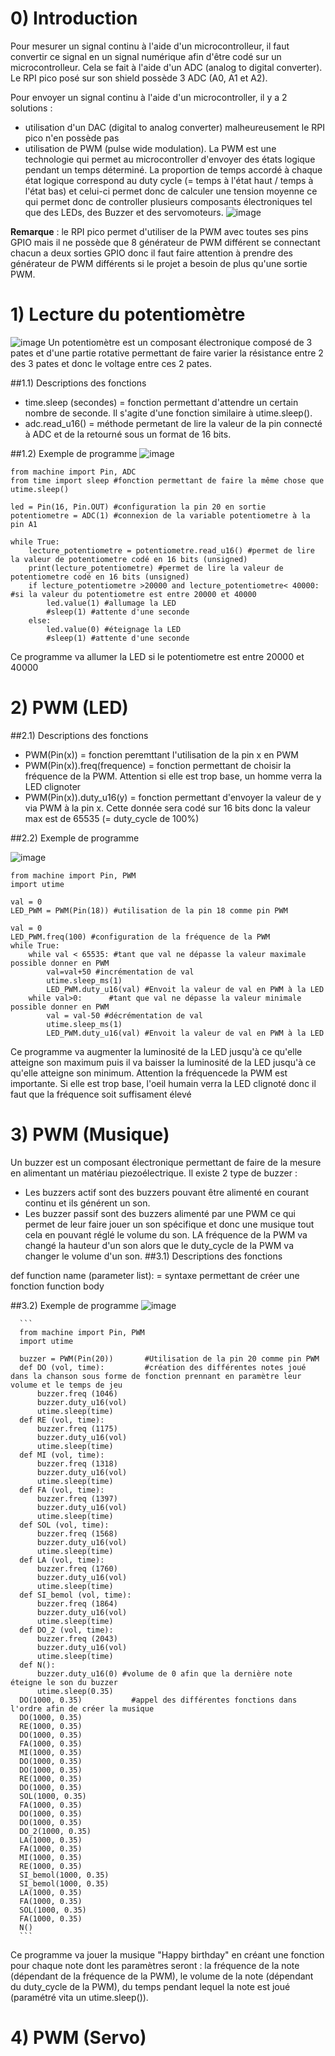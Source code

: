 # 0) Introduction
Pour mesurer un signal continu à l'aide d'un microcontrolleur, il faut convertir ce signal en un signal numérique afin d'être codé sur un microcontrolleur. Cela se fait à l'aide d'un ADC (analog to digital converter). Le RPI pico posé sur son shield possède 3 ADC (A0, A1 et A2).

Pour envoyer un signal continu à l'aide d'un microcontroller, il y a 2 solutions :

   - utilisation d'un DAC (digital to analog converter) malheureusement le RPI pico n'en possède pas
   - utilisation de PWM (pulse wide modulation). La PWM est une technologie qui permet au microcontroller d'envoyer des états logique pendant un temps déterminé. La proportion de temps accordé à chaque état logique correspond au duty cycle (= temps à l'état haut / temps à l'état bas) et celui-ci permet donc de calculer une tension moyenne ce qui permet donc de controller plusieurs composants électroniques tel que des LEDs, des Buzzer et des servomoteurs.
![image](https://user-images.githubusercontent.com/124899641/222868211-d61d8278-fc70-4cc0-9c4e-6db3e5acb518.png)

**Remarque** : le RPI pico permet d'utiliser de la PWM avec toutes ses pins GPIO mais il ne possède que 8 générateur de PWM différent se connectant chacun a deux sorties GPIO donc il faut faire attention à prendre des générateur de PWM différents si le projet a besoin de plus qu'une sortie PWM.
# 1) Lecture du potentiomètre
![image](https://user-images.githubusercontent.com/124899641/222856410-1c7761af-a26f-4241-abb2-067206f23fc0.png)
Un potentiomètre est un composant électronique composé de 3 pates et d'une partie rotative permettant de faire varier la résistance entre 2 des 3 pates et donc le voltage entre ces 2 pates. 

##1.1) Descriptions des fonctions
- time.sleep (secondes) = fonction permettant d'attendre un certain nombre de seconde. Il s'agite d'une fonction similaire à utime.sleep(). 
- adc.read_u16() = méthode permetant de lire la valeur de la pin connecté à ADC et de la retourné sous un format de 16 bits.

##1.2) Exemple de programme
![image](https://user-images.githubusercontent.com/124899641/222863779-4a0d5503-7486-4066-93d0-d8b3c17b95fe.png)

```
from machine import Pin, ADC
from time import sleep #fonction permettant de faire la même chose que utime.sleep()

led = Pin(16, Pin.OUT) #configuration la pin 20 en sortie
potentiometre = ADC(1) #connexion de la variable potentiometre à la pin A1

while True:
    lecture_potentiometre = potentiometre.read_u16() #permet de lire la valeur de potentiometre codé en 16 bits (unsigned)
    print(lecture_potentiometre) #permet de lire la valeur de potentiometre codé en 16 bits (unsigned)
    if lecture_potentiometre >20000 and lecture_potentiometre< 40000: #si la valeur du potentiometre est entre 20000 et 40000
        led.value(1) #allumage la LED
        #sleep(1) #attente d'une seconde
    else:
        led.value(0) #éteignage la LED
        #sleep(1) #attente d'une seconde
```
   Ce programme va allumer la LED si le potentiometre est entre 20000 et 40000

# 2) PWM (LED)

   ##2.1) Descriptions des fonctions
   - PWM(Pin(x)) = fonction peremttant l'utilisation de la pin x en PWM
   - PWM(Pin(x)).freq(frequence) = fonction permettant de choisir la fréquence de la PWM. Attention si elle est trop base, un homme verra la LED clignoter
   - PWM(Pin(x)).duty_u16(y) = fonction permettant d'envoyer la valeur de y via PWM à la pin x. Cette donnée sera codé sur 16 bits donc la valeur max est de 65535 (= duty_cycle de 100%)
   
   ##2.2) Exemple de programme
   
   ![image](https://user-images.githubusercontent.com/124899641/222870518-0631ca80-cc50-4880-8ec2-3194dd95edce.png)

   ```
   from machine import Pin, PWM
   import utime

   val = 0
   LED_PWM = PWM(Pin(18)) #utilisation de la pin 18 comme pin PWM

   val = 0
   LED_PWM.freq(100) #configuration de la fréquence de la PWM
   while True:
       while val < 65535: #tant que val ne dépasse la valeur maximale possible donner en PWM
           val=val+50 #incrémentation de val
           utime.sleep_ms(1)
           LED_PWM.duty_u16(val) #Envoit la valeur de val en PWM à la LED
       while val>0:      #tant que val ne dépasse la valeur minimale possible donner en PWM
           val = val-50 #décrémentation de val
           utime.sleep_ms(1)
           LED_PWM.duty_u16(val) #Envoit la valeur de val en PWM à la LED
  ```
  Ce programme va augmenter la luminosité de la LED jusqu'à ce qu'elle atteigne son maximum puis il va baisser la luminosité de la LED jusqu'à ce qu'elle atteigne son minimum. Attention la fréquencede la PWM est importante. Si elle est trop base, l'oeil humain verra la LED clignoté donc il faut que la fréquence soit suffisament élevé
# 3) PWM (Musique)
Un buzzer est un composant électronique permettant de faire de la mesure en alimentant un matériau piezoélectrique.
Il existe 2 type de buzzer :
   - Les buzzers actif sont des buzzers pouvant être alimenté en courant continu et ils générent un son. 
   - Les buzzer passif sont des buzzers alimenté par une PWM ce qui permet de leur faire jouer un son spécifique et donc une musique tout cela en pouvant réglé le volume du son. LA fréquence de la PWM va changé la hauteur d'un son alors que le duty_cycle de la PWM va changer le volume d'un son.
   ##3.1) Descriptions des fonctions
   
   def function name (parameter list):  = syntaxe permettant de créer une fonction
        function body
        
   ##3.2) Exemple de programme
      ![image](https://user-images.githubusercontent.com/124899641/222872829-ff93f28e-7a1d-4107-a093-46e94ca14e47.png)

      ```
      from machine import Pin, PWM
      import utime

      buzzer = PWM(Pin(20))       #Utilisation de la pin 20 comme pin PWM
      def DO (vol, time):         #création des différentes notes joué dans la chanson sous forme de fonction prennant en paramètre leur volume et le temps de jeu
          buzzer.freq (1046)
          buzzer.duty_u16(vol)
          utime.sleep(time)
      def RE (vol, time):
          buzzer.freq (1175)
          buzzer.duty_u16(vol)
          utime.sleep(time)
      def MI (vol, time):
          buzzer.freq (1318)
          buzzer.duty_u16(vol)
          utime.sleep(time)
      def FA (vol, time):
          buzzer.freq (1397)
          buzzer.duty_u16(vol)
          utime.sleep(time)
      def SOL (vol, time):
          buzzer.freq (1568)
          buzzer.duty_u16(vol)
          utime.sleep(time)
      def LA (vol, time):
          buzzer.freq (1760)
          buzzer.duty_u16(vol)
          utime.sleep(time)
      def SI_bemol (vol, time):
          buzzer.freq (1864)
          buzzer.duty_u16(vol)
          utime.sleep(time)
      def DO_2 (vol, time):
          buzzer.freq (2043)
          buzzer.duty_u16(vol)
          utime.sleep(time)
      def N():
          buzzer.duty_u16(0) #volume de 0 afin que la dernière note éteigne le son du buzzer
          utime.sleep(0.35)
      DO(1000, 0.35)           #appel des différentes fonctions dans l'ordre afin de créer la musique 
      DO(1000, 0.35)
      RE(1000, 0.35)
      DO(1000, 0.35)
      FA(1000, 0.35)
      MI(1000, 0.35)
      DO(1000, 0.35)
      DO(1000, 0.35)
      RE(1000, 0.35)
      DO(1000, 0.35)
      SOL(1000, 0.35)
      FA(1000, 0.35)
      DO(1000, 0.35)
      DO(1000, 0.35)
      DO_2(1000, 0.35)
      LA(1000, 0.35)
      FA(1000, 0.35)
      MI(1000, 0.35)
      RE(1000, 0.35)
      SI_bemol(1000, 0.35)
      SI_bemol(1000, 0.35)
      LA(1000, 0.35)
      FA(1000, 0.35)
      SOL(1000, 0.35)
      FA(1000, 0.35)
      N()
      ```
   Ce programme va jouer la musique "Happy birthday" en créant une fonction pour chaque note dont les paramètres seront : la fréquence de la note (dépendant de la fréquence de la PWM), le volume de la note (dépendant du duty_cycle de la PWM), du temps pendant lequel la note est joué (paramétré vita un utime.sleep()).

# 4) PWM (Servo)
